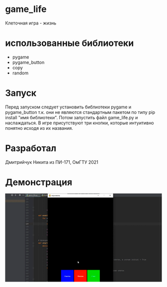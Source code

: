 # game_life
Клеточная игра - жизнь
# использованные библиотеки
- pygame
- pygame_button
- copy
- random
# Запуск
Перед запуском следует установить библиотеки pygame и pygame_button т.к. они не являются стандартным пакетом по типу pip install "имя библиотеки".
Потом запустить файл game_life.py и наслаждаться. В игре присутствуют три кнопки, которые интуитивно понятно исходя из их названия.
# Разработал
Дмитрийчук Никита из ПИ-171, ОмГТУ 2021
# Демонстрация
<img src="https://github.com/dmitrichuk/game_life/blob/main/dem_2.gif"></img>
